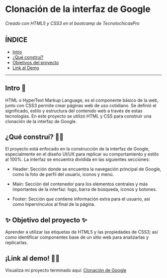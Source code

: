 # Clonación de la interfaz de Google
###### Creado con HTML5 y CSS3 en el bootcamp de TecnolochicasPro 

## ÍNDICE
* [Intro](https://github.com/MendiolaK/Google-Clone/blob/main/README.md#intro-)
* [¿Qué construí?](https://github.com/MendiolaK/Google-Clone/blob/main/README.md#qué-construí-%EF%B8%8F)
* [Objetivos del proyecto](https://github.com/MendiolaK/Google-Clone/blob/main/README.md#-objetivo-del-proyecto-)
* [Link al Demo](https://github.com/MendiolaK/Google-Clone/blob/main/README.md#link-al-demo-%EF%B8%8F)

***

## Intro 🍄
HTML o HyperText Markup Language, es el componente básico de la web, junto con CSS3 permite crear páginas web de uso cotidiano. Se definió el significado, estilo y estructura del contenido web a través de estas tecnologías. 
En este proyecto se utilizó HTML y CSS para construir una clonación de la interfaz de Google. 

## ¿Qué construí? 🧙‍♀️
El proyecto está enfocado en la construcción de la interfaz de Google, especialmente en el diseño UI/UX para replicar su comportamiento y estilo al 100%. La interfaz se encuentra dividida en las siguientes secciones:  

* Header: Sección donde se encuentra la navegación principal de Google, como la foto de perfil del usuarix, íconos y menú.

* Main: Sección del contenedor para los elementos centrales y más importantes de la interfaz: logo, barra de búsqueda, íconos y botones. 

* Footer: Sección que contiene información extra para el usuario, así como hipervínculos al final de la página. 

## ✨ Objetivo del proyecto ✨
Aprender a utilizar las etiquetas de HTML5 y las propiedades de CSS3; así como identificar componentes base de un sitio web para analizarlas y replicarlas. 

## ¡Link al demo! 🏄‍♀️
Visualiza mi proyecto terminado aquí: [Clonación de Google](https://mendiolak.github.io/Google-Clone/)


